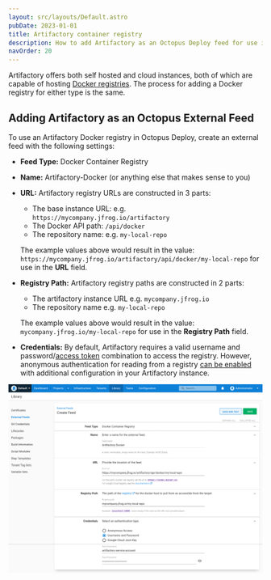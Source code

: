 ```yaml
---
layout: src/layouts/Default.astro
pubDate: 2023-01-01
title: Artifactory container registry
description: How to add Artifactory as an Octopus Deploy feed for use in Docker steps.
navOrder: 20
---
```


Artifactory offers both self hosted and cloud instances, both of which are capable of hosting [Docker registries](https://www.jfrog.com/confluence/display/JCR6X/Docker+Registry). The process for adding a Docker registry for either type is the same.

## Adding Artifactory as an Octopus External Feed

To use an Artifactory Docker registry in Octopus Deploy, create an external feed with the following settings:

- **Feed Type:** Docker Container Registry
- **Name:** Artifactory-Docker (or anything else that makes sense to you)
- **URL:** Artifactory registry URLs are constructed in 3 parts:
  - The base instance URL: e.g. `https://mycompany.jfrog.io/artifactory`
  - The Docker API path: `/api/docker`
  - The repository name: e.g. `my-local-repo`
  
  The example values above would result in the value: `https://mycompany.jfrog.io/artifactory/api/docker/my-local-repo` for use in the **URL** field.

- **Registry Path:** Artifactory registry paths are constructed in 2 parts:
  - The artifactory instance URL e.g. `mycompany.jfrog.io`
  - The repository name e.g. `my-local-repo`

  The example values above would result in the value: `mycompany.jfrog.io/my-local-repo` for use in the **Registry Path** field.
- **Credentials:** By default, Artifactory requires a valid username and password/[access token](https://www.jfrog.com/confluence/display/JFROG/Access+Tokens) combination to access the registry. However, anonymous authentication for reading from a registry [can be enabled](https://jfrog.com/knowledge-base/how-to-perform-anonymous-pulls-but-require-authentication-for-pushing-to-a-docker-repository/) with additional configuration in your Artifactory instance.

![Artifactory Registry Feed](images/artifactory-docker-feed.png "width=500")

